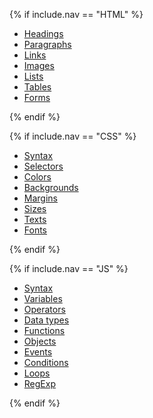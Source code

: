 {% if include.nav == "HTML" %}

<div class="side-bar">
  <ul>
    <li class="nav-bar-item">
      <a {% if include.side contains "Headings" %} class="active" {% endif %} href="./headings.html">Headings</a>
    </li>
    <li>
      <a {% if include.side contains "Paragraphs" %} class="active" {% endif %} href="./paragraphs.html">Paragraphs</a>
    </li>
    <li>
      <a {% if include.side contains "Links" %} class="active" {% endif %} href="./links.html">Links</a>
    </li>
    <li>
      <a {% if include.side contains "Images" %} class="active" {% endif %} href="./images.html">Images</a>
    </li>
    <li>
      <a {% if include.side contains "Lists" %} class="active" {% endif %} href="./lists.html">Lists</a>
    </li>
    <li>
      <a {% if include.side contains "Tables" %} class="active" {% endif %} href="./tables.html">Tables</a>
    </li>
    <li>
      <a {% if include.side contains "Forms" %} class="active" {% endif %} href="./forms.html">Forms</a>
    </li>
  </ul>
</div>

{% endif %}

{% if include.nav == "CSS" %}

<div class="side-bar">
  <ul>
   <li class="nav-bar-item">
      <a {% if include.side contains "Syntax" %} class="active" {% endif %} href="./syntax.html">Syntax</a>
    </li>
    <li>
      <a {% if include.side contains "Selectors" %} class="active" {% endif %} href="./selectors.html">Selectors</a>
    </li>
    <li>
      <a {% if include.side contains "Colors" %} class="active" {% endif %} href="./colors.html">Colors</a>
    </li>
    <li>
      <a {% if include.side contains "Backgrounds" %} class="active" {% endif %} href="./backgrounds.html">Backgrounds</a>
    </li>
    <li>
      <a {% if include.side contains "Margins" %} class="active" {% endif %} href="./margins.html">Margins</a>
    </li>
    <li>
      <a {% if include.side contains "Sizes" %} class="active" {% endif %} href="./sizes.html">Sizes</a>
    </li>
    <li>
      <a {% if include.side contains "Texts" %} class="active" {% endif %} href="./texts.html">Texts</a>
    </li>
    <li>
      <a {% if include.side contains "Fonts" %} class="active" {% endif %} href="./fonts.html">Fonts</a>
    </li>
  </ul>
</div>

{% endif %}

{% if include.nav == "JS" %}

<div class="side-bar">
  <ul>
    <li class="nav-bar-item">
      <a {% if include.side contains "Syntax" %} class="active" {% endif %} href="./syntax.html">Syntax</a>
    </li>
    <li>
      <a {% if include.side contains "Variables" %} class="active" {% endif %} href="./variables.html">Variables</a>
    </li>
    <li>
      <a {% if include.side contains "Operators" %} class="active" {% endif %} href="./operators.html">Operators</a>
    </li>
    <li>
      <a {% if include.side contains "Data types" %} class="active" {% endif %} href="./data_types.html">Data types</a>
    </li>
    <li>
      <a {% if include.side contains "Functions" %} class="active" {% endif %} href="./functions.html">Functions</a>
    </li>
    <li>
      <a {% if include.side contains "Objects" %} class="active" {% endif %} href="./objects.html">Objects</a>
    </li>
    <li>
      <a {% if include.side contains "Events" %} class="active" {% endif %} href="./events.html">Events</a>
    </li>
    <li>
      <a {% if include.side contains "Conditions" %} class="active" {% endif %} href="./conditions.html">Conditions</a>
    </li>
    <li>
      <a {% if include.side contains "Loops" %} class="active" {% endif %} href="./loops.html">Loops</a>
    </li>
    <li>
      <a {% if include.side contains "RegExp" %} class="active" {% endif %} href="./regexp.html">RegExp</a>
    </li>
  </ul>
</div>

{% endif %}
